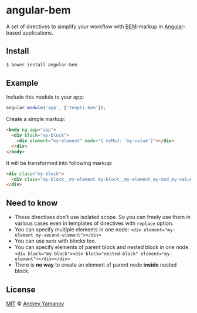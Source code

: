 # angular-bem

A set of directives to simplify your workflow with [BEM](https://bem.info)-markup in [Angular](https://angularjs.org)-based applications.

## Install

```bash
$ bower install angular-bem
```

## Example
Include this module to your app:

```javascript
angular.module('app', ['tenphi.bem']);
```

Create a simple markup:

```html
<body ng-app="app">
  <div block="my-block">
    <div element="my-element" mods="{ myMod: 'my-value'}"></div>
  </div>
</body>
```

It will be transformed into following markup:

```html
<div class="my-block">
  <div class="my-block__my-element my-block__my-element_my-mod_my-value"></div>
</div>
```

## Need to know
* These directives don't use isolated scope. So you can freely use them in various cases even in templates of directives with `replace` option.
* You can specify multiple elements in one node: `<div element="my-element my-second-element"></div>`
* You can use `mods` with blocks too.
* You can specify elements of parent block and nested block in one node. `<div block="my-block"><div block="nested-block" element="my-element"></div></div>`
* There is **no way** to create an element of parent node **inside** nested block.

## License

[MIT](http://opensource.org/licenses/MIT) © [Andrey Yamanov](http://tenphi.me)
